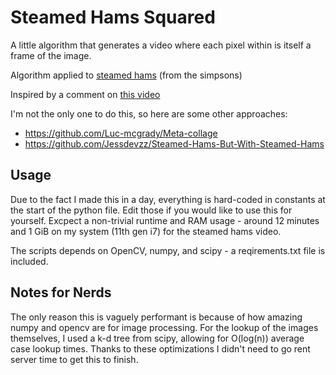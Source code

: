 # Steamed Hams Squared

A little algorithm that generates a video where each pixel within is itself a frame of the image.

Algorithm applied to [steamed hams](https://youtu.be/r4gHPz87UP0) (from the simpsons)

Inspired by a comment on [this video](https://youtu.be/oL86w9qISNw)

I'm not the only one to do this, so here are some other approaches:

- https://github.com/Luc-mcgrady/Meta-collage
- https://github.com/Jessdevzz/Steamed-Hams-But-With-Steamed-Hams

## Usage

Due to the fact I made this in a day, everything is hard-coded in constants at the
start of the python file. Edit those if you would like to use this for yourself.
Excpect a non-trivial runtime and RAM usage - around 12 minutes and 1 GiB on my system
(11th gen i7) for the steamed hams video.

The scripts depends on OpenCV, numpy, and scipy - a reqirements.txt file is included.

## Notes for Nerds

The only reason this is vaguely performant is because of how amazing numpy and opencv are
for image processing. For the lookup of the images themselves, I used a k-d tree from scipy,
allowing for O(log(n)) average case lookup times. Thanks to these optimizations I didn't
need to go rent server time to get this to finish.
